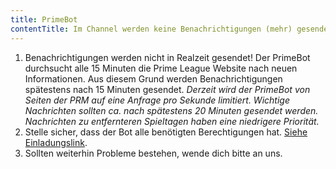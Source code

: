 ```yaml
---
title: PrimeBot
contentTitle: Im Channel werden keine Benachrichtigungen (mehr) gesendet, obwohl wir welche bekommen müssten.
---
```


1. Benachrichtigungen werden nicht in Realzeit gesendet! Der PrimeBot durchsucht alle 15 Minuten die Prime League
   Website
   nach neuen Informationen. Aus diesem Grund werden Benachrichtigungen spätestens nach 15 Minuten gesendet. _Derzeit
   wird der PrimeBot von Seiten der PRM auf eine Anfrage pro Sekunde limitiert. Wichtige Nachrichten sollten ca. nach
   spätestens 20 Minuten gesendet werden. Nachrichten zu entfernteren Spieltagen haben eine niedrigere Priorität._
2. Stelle sicher, dass der Bot alle benötigten Berechtigungen
   hat. [Siehe Einladungslink](https://discord.com/oauth2/authorize?client_id=739550721703280700).
3. Sollten weiterhin Probleme bestehen, wende dich bitte an uns.

